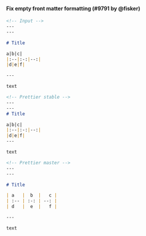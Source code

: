 #### Fix empty front matter formatting (#9791 by @fisker)

<!-- Optional description if it makes sense. -->

<!-- prettier-ignore -->
```markdown
<!-- Input -->
---
---

# Title

a|b|c|
|:--|:-:|--:|
|d|e|f|

---

text

<!-- Prettier stable -->
---
---
# Title

a|b|c|
|:--|:-:|--:|
|d|e|f|
---

text

<!-- Prettier master -->
---
---

# Title

| a   |  b  |   c |
| :-- | :-: | --: |
| d   |  e  |   f |

---

text
```
